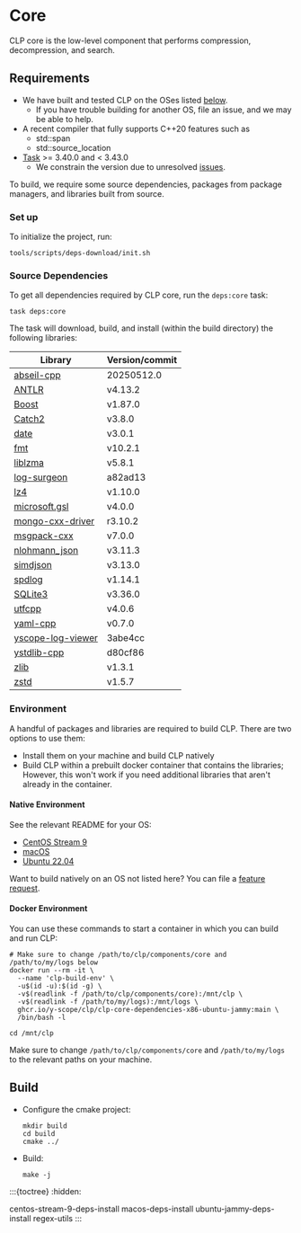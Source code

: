 # Core

CLP core is the low-level component that performs compression, decompression, and search.

## Requirements

* We have built and tested CLP on the OSes listed [below](#native-environment).
  * If you have trouble building for another OS, file an issue, and we may be able to help.
* A recent compiler that fully supports C++20 features such as
  * std::span
  * std::source_location
* [Task] >= 3.40.0 and < 3.43.0
  * We constrain the version due to unresolved [issues][clp-issue-872].

To build, we require some source dependencies, packages from package managers, and libraries built
from source.

### Set up

To initialize the project, run:

```shell
tools/scripts/deps-download/init.sh
```

### Source Dependencies

To get all dependencies required by CLP core, run the `deps:core` task:

```shell
task deps:core
```

The task will download, build, and install (within the build directory) the following libraries:

| Library                                                               | Version/commit |
|-----------------------------------------------------------------------|----------------|
| [abseil-cpp](https://github.com/abseil/abseil-cpp)                    | 20250512.0     |
| [ANTLR](https://www.antlr.org)                                        | v4.13.2        |
| [Boost](https://github.com/boostorg/boost)                            | v1.87.0        |
| [Catch2](https://github.com/catchorg/Catch2)                          | v3.8.0         |
| [date](https://github.com/HowardHinnant/date)                         | v3.0.1         |
| [fmt](https://github.com/fmtlib/fmt)                                  | v10.2.1        |
| [liblzma](https://github.com/tukaani-project/xz)                      | v5.8.1         |
| [log-surgeon](https://github.com/y-scope/log-surgeon)                 | a82ad13        |
| [lz4](https://github.com/lz4/lz4)                                     | v1.10.0        |
| [microsoft.gsl](https://github.com/microsoft/GSL)                     | v4.0.0         |
| [mongo-cxx-driver](https://github.com/mongodb/mongo-cxx-driver)       | r3.10.2        |
| [msgpack-cxx](https://github.com/msgpack/msgpack-c/tree/cpp_master)   | v7.0.0         |
| [nlohmann_json](https://github.com/nlohmann/json)                     | v3.11.3        |
| [simdjson](https://github.com/simdjson/simdjson)                      | v3.13.0        |
| [spdlog](https://github.com/gabime/spdlog)                            | v1.14.1        |
| [SQLite3](https://www.sqlite.org/download.html)                       | v3.36.0        |
| [utfcpp](https://github.com/nemtrif/utfcpp)                           | v4.0.6         |
| [yaml-cpp](https://github.com/jbeder/yaml-cpp)                        | v0.7.0         |
| [yscope-log-viewer](https://github.com/y-scope/yscope-log-viewer)     | 3abe4cc        |
| [ystdlib-cpp](https://github.com/y-scope/ystdlib-cpp)                 | d80cf86        |
| [zlib](https://github.com/madler/zlib)                                | v1.3.1         |
| [zstd](https://github.com/facebook/zstd)                              | v1.5.7         |

### Environment

A handful of packages and libraries are required to build CLP. There are two options to use them:

* Install them on your machine and build CLP natively
* Build CLP within a prebuilt docker container that contains the libraries;
  However, this won't work if you need additional libraries that aren't already in the container.

#### Native Environment

See the relevant README for your OS:

* [CentOS Stream 9](centos-stream-9-deps-install)
* [macOS](macos-deps-install)
* [Ubuntu 22.04](ubuntu-jammy-deps-install)

Want to build natively on an OS not listed here? You can file a [feature request][feature-req].

#### Docker Environment

You can use these commands to start a container in which you can build and run CLP:

```shell
# Make sure to change /path/to/clp/components/core and /path/to/my/logs below
docker run --rm -it \
  --name 'clp-build-env' \
  -u$(id -u):$(id -g) \
  -v$(readlink -f /path/to/clp/components/core):/mnt/clp \
  -v$(readlink -f /path/to/my/logs):/mnt/logs \
  ghcr.io/y-scope/clp/clp-core-dependencies-x86-ubuntu-jammy:main \
  /bin/bash -l

cd /mnt/clp
```

Make sure to change `/path/to/clp/components/core` and `/path/to/my/logs` to
the relevant paths on your machine.

## Build

* Configure the cmake project:
  ```shell
  mkdir build
  cd build
  cmake ../
  ```

* Build:
  ```shell
  make -j
  ```

:::{toctree}
:hidden:

centos-stream-9-deps-install
macos-deps-install
ubuntu-jammy-deps-install
regex-utils
:::

[clp-issue-872]: https://github.com/y-scope/clp/issues/872
[feature-req]: https://github.com/y-scope/clp/issues/new?assignees=&labels=enhancement&template=feature-request.yml
[Task]: https://taskfile.dev/
